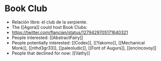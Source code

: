# Book Club

- Relación libre: el club de la serpiente.
- The [[Agora]] could host Book Clubs:
- https://twitter.com/flancian/status/1279429705171640321
- People interested: [[AbstractFairy]]
- People potentially interested: [[Codex]], [[Yakomo]], [[Mechanical Monk]], [[nthd3gr33]], [[paleoludic]], [[Font of Augurs]], [[encincovoy]]
- People that declined for now: [[Vathy]]

